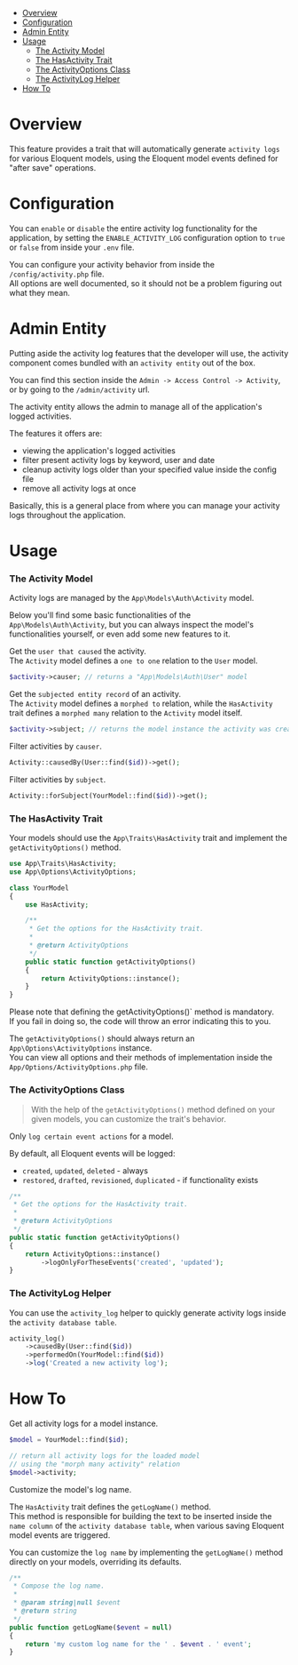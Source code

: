 - [Overview](#overview)   
- [Configuration](#configuration)
- [Admin Entity](#admin-entity)
- [Usage](#usage)   
  - [The Activity Model](#the-activity-model)
  - [The HasActivity Trait](#the-hasactivity-trait)   
  - [The ActivityOptions Class](#the-activityoptions-class)    
  - [The ActivityLog Helper](#the-activitylog-helper)
- [How To](#how-to)

# Overview

This feature provides a trait that will automatically generate `activity logs` for various Eloquent models, using the Eloquent model events defined for "after save" operations.

# Configuration

You can `enable` or `disable` the entire activity log functionality for the application, by setting the `ENABLE_ACTIVITY_LOG` configuration option to `true` or `false` from inside your `.env` file.
   
You can configure your activity behavior from inside the `/config/activity.php` file.   
All options are well documented, so it should not be a problem figuring out what they mean.   

# Admin Entity

Putting aside the activity log features that the developer will use, the activity component comes bundled with an `activity entity` out of the box.   
   
You can find this section inside the `Admin -> Access Control -> Activity`, or by going to the `/admin/activity` url.

The activity entity allows the admin to manage all of the application's logged activities.   
   
The features it offers are:   
- viewing the application's logged activities   
- filter present activity logs by keyword, user and date   
- cleanup activity logs older than your specified value inside the config file   
- remove all activity logs at once

Basically, this is a general place from where you can manage your activity logs throughout the application.

# Usage

### The Activity Model

Activity logs are managed by the `App\Models\Auth\Activity` model.

Below you'll find some basic functionalities of the `App\Models\Auth\Activity`, but you can always inspect the model's functionalities yourself, or even add some new features to it.

Get the `user that caused` the activity.   
The `Activity` model defines a `one to one` relation to the `User` model.

```php
$activity->causer; // returns a "App\Models\Auth\User" model
```

Get the `subjected entity record` of an activity.   
The `Activity` model defines a `morphed to` relation, while the `HasActivity` trait defines a `morphed many` relation to the `Activity` model itself.

```php
$activity->subject; // returns the model instance the activity was created for
```

Filter activities by `causer`.

```php
Activity::causedBy(User::find($id))->get();
```

Filter activities by `subject`.

```php
Activity::forSubject(YourModel::find($id))->get();
```

### The HasActivity Trait

Your models should use the `App\Traits\HasActivity` trait and implement the `getActivityOptions()` method.   

```php
use App\Traits\HasActivity;
use App\Options\ActivityOptions;

class YourModel
{
    use HasActivity;

    /**
     * Get the options for the HasActivity trait.
     *
     * @return ActivityOptions
     */
    public static function getActivityOptions()
    {
        return ActivityOptions::instance();
    }
}
```

Please note that defining the getActivityOptions()` method is mandatory.   
If you fail in doing so, the code will throw an error indicating this to you.   
    
The `getActivityOptions()` should always return an `App\Options\ActivityOptions` instance.   
You can view all options and their methods of implementation inside the `App/Options/ActivityOptions.php` file.   

### The ActivityOptions Class

> With the help of the `getActivityOptions()` method defined on your given models, you can customize the trait's behavior.   
   
Only `log certain event actions` for a model.   
   
By default, all Eloquent events will be logged:
- `created`, `updated`, `deleted` - always
- `restored`, `drafted`, `revisioned`, `duplicated` - if functionality exists

```php
/**
 * Get the options for the HasActivity trait.
 *
 * @return ActivityOptions
 */
public static function getActivityOptions()
{
    return ActivityOptions::instance()
        ->logOnlyForTheseEvents('created', 'updated');
}
```

### The ActivityLog Helper

You can use the `activity_log` helper to quickly generate activity logs inside the `activity database table`.

```php
activity_log()
    ->causedBy(User::find($id))
    ->performedOn(YourModel::find($id))
    ->log('Created a new activity log');
```

# How To

Get all activity logs for a model instance.

```php
$model = YourModel::find($id);

// return all activity logs for the loaded model
// using the "morph many activity" relation
$model->activity;
```

Customize the model's log name.   
   
The `HasActivity` trait defines the `getLogName()` method.   
This method is responsible for building the text to be inserted inside the `name column` of the `activity database table`, when various saving Eloquent model events are triggered.   
   
You can customize the `log name` by implementing the `getLogName()` method directly on your models, overriding its defaults.

```php
/**
 * Compose the log name.
 *
 * @param string|null $event
 * @return string
 */
public function getLogName($event = null)
{
    return 'my custom log name for the ' . $event . ' event';
}
```